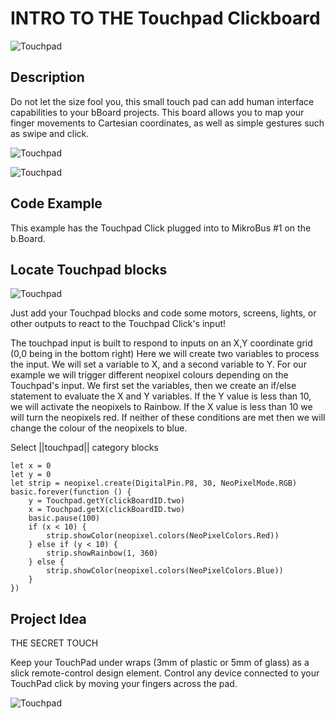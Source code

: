 # INTRO TO THE Touchpad Clickboard

![Touchpad](https://github.com/Brilliant-Labs/bboard-tuts/blob/master/touchpad/capacitive-touch.jpg?raw=true "Touchpad")

## Description

Do not let the size fool you, this
small touch pad can add human
interface capabilities to your
bBoard projects. This board
allows you to map your finger
movements to Cartesian
coordinates, as well as simple
gestures such as swipe and click. 

![Touchpad](https://github.com/Brilliant-Labs/bboard-tuts/blob/master/touchpad/touchpad.gif?raw=true "Touchpad")

![Touchpad](https://github.com/Brilliant-Labs/bboard-tuts/blob/master/touchpad/touchpad-click.jpg?raw=true "Touchpad Click")

## Code Example

This example has the Touchpad Click plugged into to MikroBus #1 on the b.Board. 

## Locate Touchpad blocks

![Touchpad](https://github.com/Brilliant-Labs/bboard-tuts/blob/master/touchpad/touchpadgif.gif?raw=true "Touchpad Click")

Just add your Touchpad blocks and code some motors, screens, lights, or other outputs to react to the Touchpad Click's input!

The touchpad input is built to respond to inputs on an X,Y coordinate grid (0,0 being in the bottom right)
Here we will create two variables to process the input.  We will set a variable to X, and a second variable to Y.  For our example we will trigger different neopixel colours depending on the Touchpad's input.  We first set the variables, then we create an if/else statement to evaluate the X and Y variables.  If the Y value is less than 10, we will activate the neopixels to Rainbow.  If the X value is less than 10 we will turn the neopixels red.  If neither of these conditions are met then we will change the colour of the neopixels to blue. 

Select ||touchpad|| category blocks 

```blocks
let x = 0
let y = 0
let strip = neopixel.create(DigitalPin.P8, 30, NeoPixelMode.RGB)
basic.forever(function () {
    y = Touchpad.getY(clickBoardID.two)
    x = Touchpad.getX(clickBoardID.two)
    basic.pause(100)
    if (x < 10) {
        strip.showColor(neopixel.colors(NeoPixelColors.Red))
    } else if (y < 10) {
        strip.showRainbow(1, 360)
    } else {
        strip.showColor(neopixel.colors(NeoPixelColors.Blue))
    }
})
```

## Project Idea

THE SECRET TOUCH

Keep your TouchPad under
wraps (3mm of plastic or
5mm of glass) as a slick
remote-control design
element. Control any device
connected to your TouchPad
click by moving your fingers
across the pad.


![Touchpad](https://github.com/Brilliant-Labs/bboard-tuts/blob/master/touchpad/touchpad.gif?raw=true "Let's Keep things sneaky")